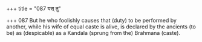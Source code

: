 +++
title = "087 यस् तु"

+++
087	But he who foolishly causes that (duty) to be performed by another, while his wife of equal caste is alive, is declared by the ancients (to be) as (despicable) as a Kandala (sprung from the) Brahmana (caste).